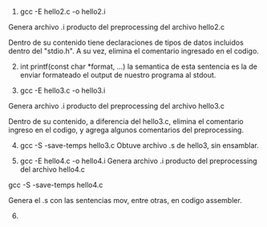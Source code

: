 1) gcc -E hello2.c -o hello2.i

Genera archivo .i producto del preprocessing del archivo hello2.c

Dentro de su contenido tiene declaraciones de tipos de datos incluidos dentro del "stdio.h". A su vez, elimina el comentario ingresado en el codigo.

2) int printf(const char *format, ...) la semantica de esta sentencia es la de enviar formateado el output de nuestro programa al stdout.

3) gcc -E hello3.c -o hello3.i

Genera archivo .i producto del preprocessing del archivo hello3.c

Dentro de su contenido, a diferencia del hello3.c, elimina el comentario ingreso en el codigo, y agrega algunos comentarios del preprocessing.

4) gcc -S -save-temps hello3.c
Obtuve archivo .s de hello3, sin ensamblar.

5)  gcc -E hello4.c -o hello4.i
Genera archivo .i producto del preprocessing del archivo hello4.c

gcc -S -save-temps hello4.c

Genera el .s con las sentencias mov, entre otras, en codigo assembler.

6) 

